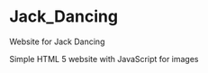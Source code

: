 Jack_Dancing
============

Website for Jack Dancing

Simple HTML 5 website with JavaScript for images
